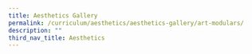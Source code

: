 ```yaml
---
title: Aesthetics Gallery
permalink: /curriculum/aesthetics/aesthetics-gallery/art-modulars/
description: ""
third_nav_title: Aesthetics
---
```


